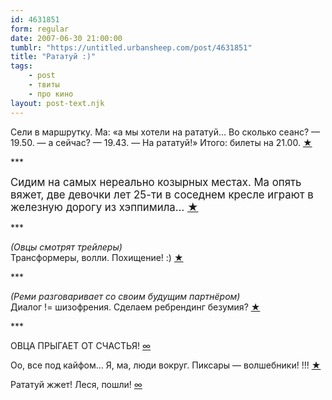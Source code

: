 ```yaml
---
id: 4631851
form: regular
date: 2007-06-30 21:00:00
tumblr: "https://untitled.urbansheep.com/post/4631851"
title: "Рататуй :)"
tags:
    - post
    - твиты
    - про кино
layout: post-text.njk
---
```


<p>Сели в маршрутку. Ма: «а мы хотели на рататуй&hellip; Во сколько сеанс? — 19.50. — а сейчас? — 19.43. — На рататуй!» Итого: билеты на 21.00. <a href="http://twitter.com/urbansheep/statuses/127962472">★</a></p>

<p>***</p>

<p><big>Сидим на самых нереально козырных местах. Ма опять вяжет, две девочки лет 25-ти в соседнем кресле играют в железную дорогу из хэппимила&hellip; <a href="http://twitter.com/urbansheep/statuses/128037202">★</a></big></p>

<p>***</p>

<p><i>(Овцы смотрят трейлеры)</i><br/>
Трансформеры, волли. Похищение! :) <a href="http://twitter.com/urbansheep/statuses/128054342">★</a></p>

<p>***</p>

<p><i>(Реми разговаривает со своим будущим партнёром)</i><br/>
Диалог != шизофрения. Сделаем ребрендинг безумия? <a href="http://twitter.com/urbansheep/statuses/128148832">★</a></p>

<p>***</p>

<p>ОВЦА ПРЫГАЕТ ОТ СЧАСТЬЯ! <a href="http://twitter.com/urbansheep/statuses/128162222">∞</a></p>

<p>Оо, все под кайфом&hellip; Я, ма, люди вокруг. Пиксары — волшебники! !!! <a href="http://twitter.com/urbansheep/statuses/128171712">★</a></p>

<p>Рататуй жжет! Леся, пошли! <a href="http://twitter.com/urbansheep/statuses/128064002">∞</a></p>

